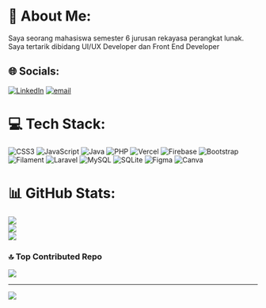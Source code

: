 # 💫 About Me:
Saya seorang mahasiswa semester 6 jurusan rekayasa perangkat lunak. Saya tertarik dibidang UI/UX Developer dan Front End Developer


## 🌐 Socials:
[![LinkedIn](https://img.shields.io/badge/LinkedIn-%230077B5.svg?logo=linkedin&logoColor=white)](https://linkedin.com/in/LuthfiHasan) [![email](https://img.shields.io/badge/Email-D14836?logo=gmail&logoColor=white)](mailto:luthfihasan311@gmail.com) 

# 💻 Tech Stack:
![CSS3](https://img.shields.io/badge/css3-%231572B6.svg?style=plastic&logo=css3&logoColor=white) ![JavaScript](https://img.shields.io/badge/javascript-%23323330.svg?style=plastic&logo=javascript&logoColor=%23F7DF1E) ![Java](https://img.shields.io/badge/java-%23ED8B00.svg?style=plastic&logo=openjdk&logoColor=white) ![PHP](https://img.shields.io/badge/php-%23777BB4.svg?style=plastic&logo=php&logoColor=white) ![Vercel](https://img.shields.io/badge/vercel-%23000000.svg?style=plastic&logo=vercel&logoColor=white) ![Firebase](https://img.shields.io/badge/firebase-%23039BE5.svg?style=plastic&logo=firebase) ![Bootstrap](https://img.shields.io/badge/bootstrap-%238511FA.svg?style=plastic&logo=bootstrap&logoColor=white) ![Filament](https://img.shields.io/badge/Filament-FFAA00?style=plastic&logoColor=%23000000) ![Laravel](https://img.shields.io/badge/laravel-%23FF2D20.svg?style=plastic&logo=laravel&logoColor=white) ![MySQL](https://img.shields.io/badge/mysql-4479A1.svg?style=plastic&logo=mysql&logoColor=white) ![SQLite](https://img.shields.io/badge/sqlite-%2307405e.svg?style=plastic&logo=sqlite&logoColor=white) ![Figma](https://img.shields.io/badge/figma-%23F24E1E.svg?style=plastic&logo=figma&logoColor=white) ![Canva](https://img.shields.io/badge/Canva-%2300C4CC.svg?style=plastic&logo=Canva&logoColor=white)
# 📊 GitHub Stats:
![](https://github-readme-stats.vercel.app/api?username=luthfihasan&theme=dracula&hide_border=false&include_all_commits=true&count_private=true)<br/>
![](https://nirzak-streak-stats.vercel.app/?user=luthfihasan&theme=dracula&hide_border=false)<br/>
![](https://github-readme-stats.vercel.app/api/top-langs/?username=luthfihasan&theme=dracula&hide_border=false&include_all_commits=true&count_private=true&layout=compact)

### 🔝 Top Contributed Repo
![](https://github-contributor-stats.vercel.app/api?username=luthfihasan&limit=5&theme=dracula&combine_all_yearly_contributions=true)

---
[![](https://visitcount.itsvg.in/api?id=luthfihasan&icon=0&color=0)](https://visitcount.itsvg.in)

<!-- Proudly created with GPRM ( https://gprm.itsvg.in ) -->